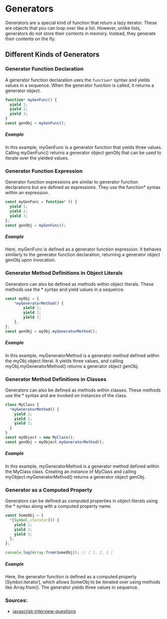 # Generators
Generators are a special kind of function that return a lazy iterator. These are objects that you can loop over like a
list. However, unlike lists, generators do not store their contents in memory. Instead, they generate their contents on 
the fly.

## Different Kinds of Generators

### Generator Function Declaration
A generator function declaration uses the `function*` syntax and yields values in a sequence. When the generator function
is called, it returns a generator object.
```js
function* myGenFunc() {
  yield 1;
  yield 2;
  yield 3;
}
const genObj = myGenFunc();
```
##### Example
In this example, myGenFunc is a generator function that yields three values. Calling myGenFunc() returns a generator 
object genObj that can be used to iterate over the yielded values.

### Generator Function Expression
Generator function expressions are similar to generator function declarations but are defined as expressions. They use
the function* syntax within an expression.
```js
const myGenFunc = function* () {
  yield 1;
  yield 2;
  yield 3;
};
const genObj = myGenFunc();
```
##### Example
Here, myGenFunc is defined as a generator function expression. It behaves similarly to the generator function 
declaration, returning a generator object genObj upon invocation.

### Generator Method Definitions in Object Literals
Generators can also be defined as methods within object literals. These methods use the * syntax and yield values in a 
sequence.
```js
const myObj = {
    *myGeneratorMethod() {
        yield 1;
        yield 2;
        yield 3;
    },
};
const genObj = myObj.myGeneratorMethod();
```
##### Example
In this example, myGeneratorMethod is a generator method defined within the myObj object literal. It yields three values,
and calling myObj.myGeneratorMethod() returns a generator object genObj.

### Generator Method Definitions in Classes
Generators can also be defined as methods within classes. These methods use the * syntax and are invoked on instances 
of the class.
```js
class MyClass {
  *myGeneratorMethod() {
    yield 1;
    yield 2;
    yield 3;
  }
}
const myObject = new MyClass();
const genObj = myObject.myGeneratorMethod();
```
##### Example
In this example, myGeneratorMethod is a generator method defined within the MyClass class. Creating an instance of 
MyClass and calling myObject.myGeneratorMethod() returns a generator object genObj.

### Generator as a Computed Property
Generators can be defined as computed properties in object literals using the * syntax along with a computed property
name.
```js
const SomeObj = {
  *[Symbol.iterator]() {
    yield 1;
    yield 2;
    yield 3;
  },
};

console.log(Array.from(SomeObj)); // [ 1, 2, 3 ]
```
##### Example
Here, the generator function is defined as a computed property [Symbol.iterator], which allows SomeObj to be iterated 
over using methods like Array.from(). The generator yields three values in sequence.


### Sources:
* [javascript-interview-questions](https://github.com/sudheerj/javascript-interview-questions)